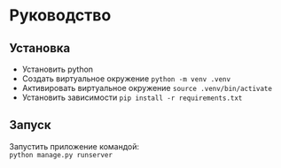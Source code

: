# Руководство
## Установка
- Установить python
- Создать виртуальное окружение `python -m venv .venv`
- Активировать виртуальное окружение `source .venv/bin/activate`
- Установить зависимости `pip install -r requirements.txt`
## Запуск
Запустить приложение командой:  
`python manage.py runserver`
